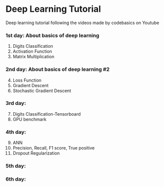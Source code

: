 # Deep Learning Tutorial
Deep learning tutorial following the videos made by codebasics on Youtube

### 1st day: About basics of deep learning
1. Digits Classification
2. Activation Function
3. Matrix Multiplication

### 2nd day: About basics of deep learning #2
4. Loss Function
5. Gradient Descent
6. Stochastic Gradient Descent 

### 3rd day: 
7. Digits Classification-Tensorboard
8. GPU benchmark

### 4th day: 
9. ANN
10. Precision, Recall, F1 score, True positive
11. Dropout Regularization

### 5th day: 

### 6th day:
